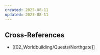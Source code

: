 ```yaml
---
created: 2025-08-11
updated: 2025-08-11
---
```



## Cross-References

- [[02_Worldbuilding/Quests/Northgate]]
